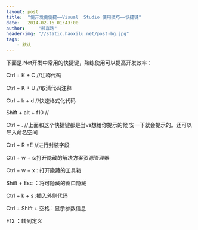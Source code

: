 ```yaml
---
layout: post
title:  "使开发更便捷——Visual  Studio 使用技巧——快捷键"
date:   2014-02-16 01:43:00
author:     "郝喜路"
header-img: "//static.haoxilu.net/post-bg.jpg"
tags:
    - 默认
---
```

下面是.Net开发中常用的快捷键，熟练使用可以提高开发效率：

Ctrl + K + C //注释代码

Ctrl + K + U //取消代码注释

Ctrl + k + d //快速格式化代码

Shift + alt + f10 //

Ctrl + . //上面和这个快捷键都是当vs想给你提示的候 安一下就会提示的。还可以导入命名空间

Ctrl + R +E //进行封装字段

Ctrl + w + s:打开隐藏的解决方案资源管理器

Ctrl + w + x : 打开隐藏的工具箱

Shift + Esc ：将可隐藏的窗口隐藏

Ctrl + k + s :插入外侧代码

Ctrl + Shift + 空格：显示参数信息

F12 ：转到定义

